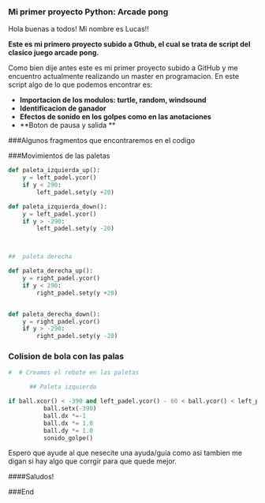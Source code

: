 ### Mi primer proyecto Python: Arcade pong

 Hola buenas a todos! Mi nombre es Lucas!!
 
 **Este es mi primero proyecto subido a Gthub, el cual se trata de script del clasico juego arcade pong.**
 
 Como bien dije antes este es mi primer proyecto subido a GitHub y me encuentro actualmente realizando un master en programacion.
 En este script algo de lo que podemos encontrar es:
 - **Importacion de los modulos: turtle, random, windsound**
 - **Identificacion de ganador**
 - **Efectos de sonido en los golpes como en las anotaciones**
 - **Boton de pausa y salida **





###Algunos fragmentos que encontraremos en el codigo


###Movimientos de las paletas

```python
def paleta_izquierda_up():
    y = left_padel.ycor()
    if y < 290:
        left_padel.sety(y +20)

def paleta_izquierda_down():
    y = left_padel.ycor()
    if y > -290:
        left_padel.sety(y -20)         



##  paleta derecha

def paleta_derecha_up():
    y = right_padel.ycor()
    if y < 290:
        right_padel.sety(y +20)


def paleta_derecha_down():
    y = right_padel.ycor()
    if y > -290:
        right_padel.sety(y -20)
```

### Colision de bola con las palas

```python
#  # Creamos el rebote en las paletas

      ## Paleta izquierda

if ball.xcor() < -390 and left_padel.ycor() - 60 < ball.ycor() < left_padel.ycor() + 60:
          ball.setx(-390)
          ball.dx *=-1
          ball.dx *= 1.0
          ball.dy *= 1.0
          sonido_golpe()
```

Espero que ayude al que nesecite una ayuda/guia como asi tambien me digan si hay algo que corrgir para que quede mejor.

####Saludos!

###End
